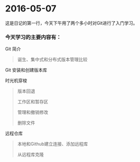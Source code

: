 # 2016-05-07



这是日记的第一行，今天下午用了两个多小时对Git进行了入门学习。

### 今天学习的主要内容有：

Git 简介

> 诞生、集中式和分布式版本管理比较

Git 安装和创建版本库

时光机穿梭

> 版本回退
>
> 工作区和暂存区
>
> 管理和撤销修改
>
> 删除文件

远程仓库

> 本地和Github建立连接、添加远程库
>
> 从远程库克隆

